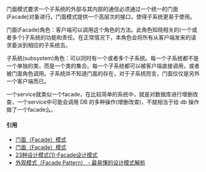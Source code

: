 门面模式要求一个子系统的外部与其内部的通信必须通过一个统一的门面(Facade)对象进行。门面模式提供一个高层次的接口，使得子系统更易于使用。

门面(Facade)角色：客户端可以调用这个角色的方法。此角色知晓相关的(一个或者多个)子系统的功能和责任。在正常情况下，本角色会将所有从客户端发来的请求委派到相应的子系统去。

子系统(subsystem)角色：可以同时有一个或者多个子系统。每一个子系统都不是一个单独的类，而是一个类的集合。每一个子系统都可以被客户端直接调用，或者被门面角色调用。子系统并不知道门面的存在，对于子系统而言，门面仅仅是另外一个客户端而已。

一个service就类似一个facade，在比较简单的系统中，就是对数据库进行增删改查，一个service中可能会调用 DB 的多种操作(增删改查)，不就相当于给 db 操作做了一个facade么。

#### 引用
* [门面（Facade）模式](http://www.cnblogs.com/skywang/articles/1375447.html)
* [门面（Facade）模式](http://www.cnblogs.com/zhenyulu/articles/55992.html)
* [23种设计模式(1)-Facade设计模式](https://blog.csdn.net/duchao123duchao/article/details/51425085)
* [外观模式（Facade Pattern） - 最易懂的设计模式解析](https://www.jianshu.com/p/1b027d9fc005)

